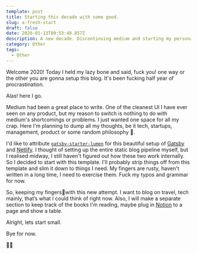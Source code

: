 ```yaml
---
template: post
title: Starting this decade with some good.
slug: a-fresh-start
draft: false
date: 2020-01-13T09:53:48.857Z
description: A new decade. Discontinuing medium and starting my personal blog.
category: Other
tags:
  - Other
---
```

Welcome 2020! Today I held my lazy bone and said, fuck you! one way or the other you are gonna setup this blog. It's been fucking half year of procrastination. 

Alas! here I go. 

Medium had been a great place to write. One of the cleanest UI I have ever seen on any product, but my reason to switch is nothing to do with medium's shortcomings or problems. I just wanted one space for all my crap. Here I'm planning to dump all my thoughts, be it tech, startups, management, product or some random philosophy 🙊. 

I'd like to attribute [`gatsby-starter-lumen`](https://github.com/alxshelepenok/gatsby-starter-lumen) for this beautiful setup of [Gatsby](https://www.gatsbyjs.org/) and [Netlify](https://www.netlify.com/). I thought of setting up the entire static blog pipeline myself, but I realised midway, I still haven't figured out how these two work internally. So I decided to start with this template. I'll probably strip things off from this template and slim it down to things I need. My fingers are rusty, haven't written in a long time, I need to exercise them. Fuck my typos and grammar for now.

So, keeping my fingers🤞with this new attempt. I want to blog on travel, tech  mainly, that’s what I could think of right now. Also, I will make a separate section to keep track of the books I'm reading, maybe plug in [Notion](https://www.notion.so/) to a page and show a table.

Alright, lets start small.

Bye for now.

👋🏻
